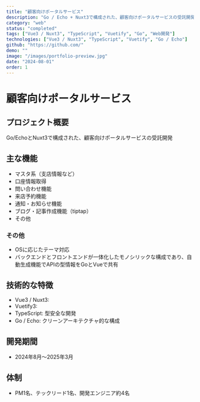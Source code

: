 ```yaml
---
title: "顧客向けポータルサービス"
description: "Go / Echo + Nuxt3で構成された、顧客向けポータルサービスの受託開発"
category: "web"
status: "completed"
tags: ["Vue3 / Nuxt3", "TypeScript", "Vuetify", "Go", "Web開発"]
technologies: ["Vue3 / Nuxt3", "TypeScript", "Vuetify", "Go / Echo"]
github: "https://github.com/"
demo: ""
image: "/images/portfolio-preview.jpg"
date: "2024-08-01"
order: 1
---
```


# 顧客向けポータルサービス

## プロジェクト概要

Go/EchoとNuxt3で構成された、顧客向けポータルサービスの受託開発

## 主な機能

- マスタ系（支店情報など）
- 口座情報取得
- 問い合わせ機能
- 来店予約機能
- 通知・お知らせ機能
- ブログ・記事作成機能（tiptap）
- その他

### その他
- OSに応じたテーマ対応
- バックエンドとフロントエンドが一体化したモノシリックな構成であり、自動生成機能でAPIの型情報をGoとVueで共有

## 技術的な特徴

- Vue3 / Nuxt3: 
- Vuetify3: 
- TypeScript: 型安全な開発
- Go / Echo: クリーンアーキテクチャ的な構成

## 開発期間

- 2024年8月〜2025年3月

## 体制

- PM1名、テックリード1名、開発エンジニア約4名